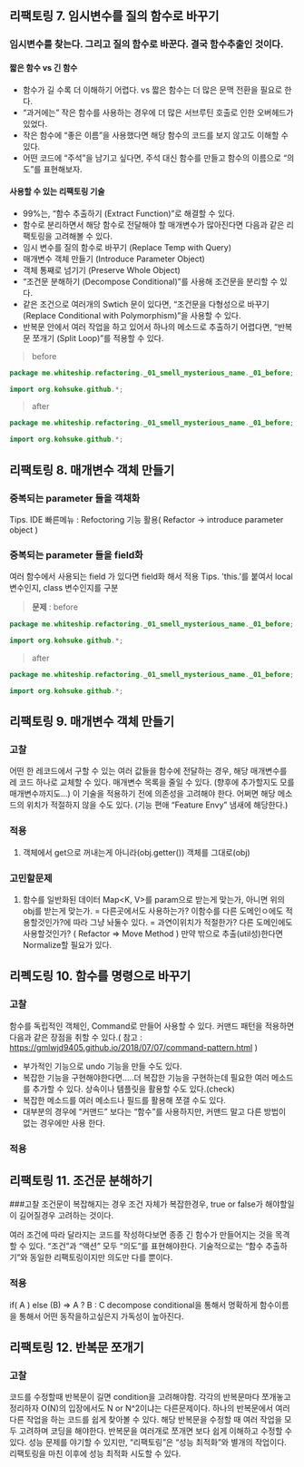 ## 리팩토링 7. 임시변수를 질의 함수로 바꾸기

### 임시변수를 찾는다. 그리고 질의 함수로 바꾼다. 결국 함수추출인 것이다.

#### 짧은 함수 vs 긴 함수
- 함수가 길 수록 더 이해하기 어렵다. vs 짧은 함수는 더 많은 문맥 전환을 필요로 한다.
- “과거에는” 작은 함수를 사용하는 경우에 더 많은 서브루틴 호출로 인한 오버헤드가 있었다.
- 작은 함수에 “좋은 이름”을 사용했다면 해당 함수의 코드를 보지 않고도 이해할 수 있다.
- 어떤 코드에 “주석”을 남기고 싶다면, 주석 대신 함수를 만들고 함수의 이름으로 “의도”를 표현해보자.

#### 사용할 수 있는 리팩토링 기술
- 99%는, “함수 추출하기 (Extract Function)”로 해결할 수 있다.
- 함수로 분리하면서 해당 함수로 전달해야 할 매개변수가 많아진다면 다음과 같은 리팩토링을 고려해볼 수 있다.
- 임시 변수를 질의 함수로 바꾸기 (Replace Temp with Query)
- 매개변수 객체 만들기 (Introduce Parameter Object)
- 객체 통째로 넘기기 (Preserve Whole Object)
- “조건문 분해하기 (Decompose Conditional)”를 사용해 조건문을 분리할 수 있다.
- 같은 조건으로 여러개의 Swtich 문이 있다면, “조건문을 다형성으로 바꾸기 (Replace Conditional with Polymorphism)”을 사용할 수 있다.
- 반복문 안에서 여러 작업을 하고 있어서 하나의 메소드로 추출하기 어렵다면, “반복문 쪼개기 (Split Loop)”를 적용할 수 있다.

> before

```java
package me.whiteship.refactoring._01_smell_mysterious_name._01_before;

import org.kohsuke.github.*;
```

> after

```java
package me.whiteship.refactoring._01_smell_mysterious_name._01_before;

import org.kohsuke.github.*;
```

## 리팩토링 8. 매개변수 객체 만들기

### 중복되는 parameter 들을 객채화
Tips. IDE 빠른메뉴 : Refoctoring 기능 활용( Refactor -> introduce parameter object )

### 중복되는 parameter 들을 field화
여러 함수에서 사용되는 field 가 있다면 field화 해서 적용
Tips. 'this.'를 붙여서 local 변수인지, class 변수인지를 구분

> __문제__ : before

```java
package me.whiteship.refactoring._01_smell_mysterious_name._01_before;

import org.kohsuke.github.*;
```

> after

```java
package me.whiteship.refactoring._01_smell_mysterious_name._01_before;

import org.kohsuke.github.*;
```

## 리팩토링 9. 매개변수 객체 만들기
### 고찰
어떤 한 레코드에서 구할 수 있는 여러 값들을 함수에 전달하는 경우, 해당 매개변수를 레 코드 하나로 교체할 수 있다.
매개변수 목록을 줄일 수 있다. (향후에 추가할지도 모를 매개변수까지도...) 
이 기술을 적용하기 전에 의존성을 고려해야 한다.
어쩌면 해당 메소드의 위치가 적절하지 않을 수도 있다. (기능 편애 “Feature Envy” 냄새에 해당한다.)

### 적용
1. 객체에서 get으로 꺼내는게 아니라(obj.getter()) 객체를 그대로(obj)

### 고민할문제
1. 함수를 일반화된 데이터 Map<K, V>를 param으로 받는게 맞는가, 아니면 위의 obj를 받는게 맞는가.
=
다른곳에서도 사용하는가? 이함수를 다른 도메인ㅇ에도 적용할것인가?에 따라 그냥 놔둘수 있다.
= 
과연이위치가 적절한가? 다른 도메인에도 사용할것인가? ( Refactor => Move Method )
만약 밖으로 추출(util성)한다면 Normalize할 필요가 있다.

## 리펙도링 10. 함수를 명령으로 바꾸기
### 고찰
함수를 독립적인 객체인, Command로 만들어 사용할 수 있다. 
커맨드 패턴을 적용하면 다음과 같은 장점을 취할 수 있다.( 참고 : https://gmlwjd9405.github.io/2018/07/07/command-pattern.html )
- 부가적인 기능으로 undo 기능을 만들 수도 있다.
- 복잡한 기능을 구현해야한다면.....더 복잡한 기능을 구현하는데 필요한 여러 메소드를 추가할 수 있다. 상속이나 템플릿을 활용할 수도 있다.(check)
- 복잡한 메소드를 여러 메소드나 필드를 활용해 쪼갤 수도 있다.
- 대부분의 경우에 “커맨드” 보다는 “함수”를 사용하지만, 커맨드 말고 다른 방법이 없는 경우에만 사용 한다.

### 적용

## 리팩토링 11. 조건문 분해하기

###고찰
조건문이 복잡해지는 경우 조건 자체가 복잡한경우, true or false가 해야할일이 길어질경우 고려하는 것이다.

여러 조건에 따라 달라지는 코드를 작성하다보면 종종 긴 함수가 만들어지는 것을 목격할 수 있다.
“조건”과 “액션” 모두 “의도”를 표현해야한다.
기술적으로는 “함수 추출하기”와 동일한 리팩토링이지만 의도만 다를 뿐이다.

### 적용
if( A ) else (B) => A ? B : C
decompose conditional을  통해서 명확하게 함수이름을 통해서 어떤 동작을하고싶은지 가독성이 높아진다.


## 리팩토링 12. 반복문 쪼개기

### 고찰
코드를 수정할때 반복문이 길면 condition을 고려해야함.
각각의 반복문마다 쪼개놓고 정리하자
O(N)의 입장에서도 N or N^2이냐는 다른문제이다.
하나의 반복문에서 여러 다른 작업을 하는 코드를 쉽게 찾아볼 수 있다. 해당 반복문을 수정할 때 여러 작업을 모두 고려하며 코딩을 해야한다. 반복문을 여러개로 쪼개면 보다 쉽게 이해하고 수정할 수 있다.
성능 문제를 야기할 수 있지만, “리팩토링”은 “성능 최적화”와 별개의 작업이다. 리팩토링을 마친 이후에 성능 최적화 시도할 수 있다.

